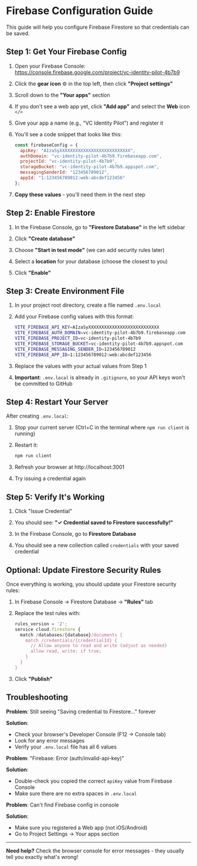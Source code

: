 # Firebase Configuration Guide

This guide will help you configure Firebase Firestore so that credentials can be saved.

## Step 1: Get Your Firebase Config

1. Open your Firebase Console:
   https://console.firebase.google.com/project/vc-identity-pilot-4b7b9

2. Click the **gear icon** ⚙️ in the top left, then click **"Project settings"**

3. Scroll down to the **"Your apps"** section

4. If you don't see a web app yet, click **"Add app"** and select the **Web** icon `</>`

5. Give your app a name (e.g., "VC Identity Pilot") and register it

6. You'll see a code snippet that looks like this:
   ```javascript
   const firebaseConfig = {
     apiKey: "AIzaSyXXXXXXXXXXXXXXXXXXXXXXXXXXX",
     authDomain: "vc-identity-pilot-4b7b9.firebaseapp.com",
     projectId: "vc-identity-pilot-4b7b9",
     storageBucket: "vc-identity-pilot-4b7b9.appspot.com",
     messagingSenderId: "123456789012",
     appId: "1:123456789012:web:abcdef123456"
   };
   ```

7. **Copy these values** - you'll need them in the next step

## Step 2: Enable Firestore

1. In the Firebase Console, go to **"Firestore Database"** in the left sidebar

2. Click **"Create database"**

3. Choose **"Start in test mode"** (we can add security rules later)

4. Select a **location** for your database (choose the closest to you)

5. Click **"Enable"**

## Step 3: Create Environment File

1. In your project root directory, create a file named `.env.local`

2. Add your Firebase config values with this format:
   ```bash
   VITE_FIREBASE_API_KEY=AIzaSyXXXXXXXXXXXXXXXXXXXXXXXXXXX
   VITE_FIREBASE_AUTH_DOMAIN=vc-identity-pilot-4b7b9.firebaseapp.com
   VITE_FIREBASE_PROJECT_ID=vc-identity-pilot-4b7b9
   VITE_FIREBASE_STORAGE_BUCKET=vc-identity-pilot-4b7b9.appspot.com
   VITE_FIREBASE_MESSAGING_SENDER_ID=123456789012
   VITE_FIREBASE_APP_ID=1:123456789012:web:abcdef123456
   ```

3. Replace the values with your actual values from Step 1

4. **Important**: `.env.local` is already in `.gitignore`, so your API keys won't be committed to GitHub

## Step 4: Restart Your Server

After creating `.env.local`:

1. Stop your current server (Ctrl+C in the terminal where `npm run client` is running)

2. Restart it:
   ```bash
   npm run client
   ```

3. Refresh your browser at http://localhost:3001

4. Try issuing a credential again

## Step 5: Verify It's Working

1. Click "Issue Credential"

2. You should see: **"✓ Credential saved to Firestore successfully!"**

3. In the Firebase Console, go to **Firestore Database**

4. You should see a new collection called `credentials` with your saved credential

## Optional: Update Firestore Security Rules

Once everything is working, you should update your Firestore security rules:

1. In Firebase Console → Firestore Database → **"Rules"** tab

2. Replace the test rules with:
   ```javascript
   rules_version = '2';
   service cloud.firestore {
     match /databases/{database}/documents {
       match /credentials/{credentialId} {
         // Allow anyone to read and write (adjust as needed)
         allow read, write: if true;
       }
     }
   }
   ```

3. Click **"Publish"**

## Troubleshooting

**Problem**: Still seeing "Saving credential to Firestore..." forever

**Solution**: 
- Check your browser's Developer Console (F12 → Console tab)
- Look for any error messages
- Verify your `.env.local` file has all 6 values

**Problem**: "Firebase: Error (auth/invalid-api-key)"

**Solution**: 
- Double-check you copied the correct `apiKey` value from Firebase Console
- Make sure there are no extra spaces in `.env.local`

**Problem**: Can't find Firebase config in console

**Solution**: 
- Make sure you registered a Web app (not iOS/Android)
- Go to Project Settings → Your apps section

---

**Need help?** Check the browser console for error messages - they usually tell you exactly what's wrong!

